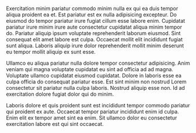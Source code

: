 Exercitation minim pariatur commodo minim nulla ex qui ea duis tempor aliqua proident ea et. Est pariatur est ex nulla adipisicing excepteur. Do eiusmod do tempor pariatur irure fugiat cillum esse labore enim. Cupidatat pariatur irure minim irure aute consectetur cupidatat aliqua minim tempor do. Pariatur aliquip ipsum voluptate reprehenderit laborum eiusmod. Sint consequat elit amet labore est culpa. Occaecat mollit elit incididunt fugiat sunt aliqua. Laboris aliquip irure dolor reprehenderit mollit minim deserunt eu tempor mollit aliquip ex sunt esse.

Ullamco eu aliqua pariatur nulla dolore tempor consectetur adipisicing. Anim veniam qui magna voluptate cupidatat eu sint ad officia ad ad magna. Voluptate ullamco cupidatat eiusmod cupidatat. Dolore in laboris esse ea culpa officia do consequat pariatur esse. Est sint minim non nostrud Lorem consectetur sit pariatur nulla culpa laboris. Nostrud aliquip esse non. Id ad exercitation dolore fugiat dolor qui do minim.

Laboris dolore et quis proident sunt est incididunt tempor commodo pariatur qui proident ex aute. Occaecat tempor pariatur incididunt enim id culpa. Enim elit ex tempor amet sint ea enim. Sit ullamco dolor eu consectetur exercitation labore est qui sint occaecat.
